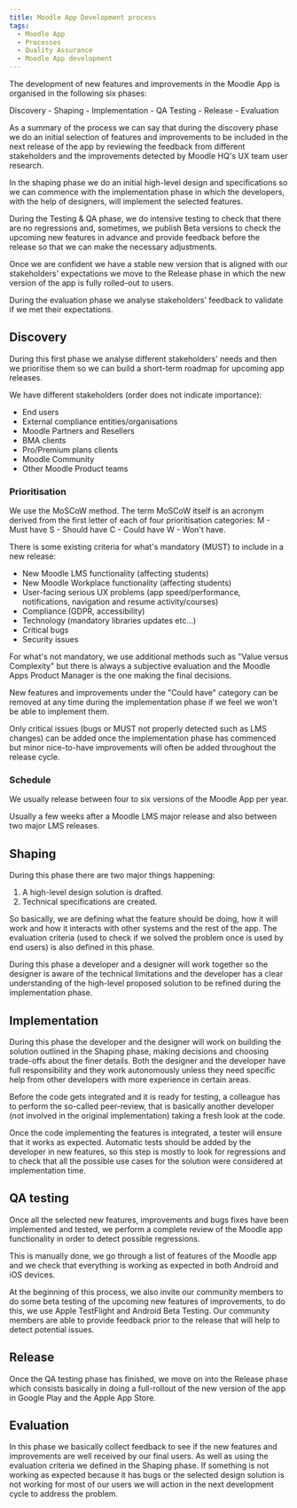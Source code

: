 ```yaml
---
title: Moodle App Development process
tags:
  - Moodle App
  - Processes
  - Quality Assurance
  - Moodle App development
---
```


The development of new features and improvements in the Moodle App is organised in the following six phases:

Discovery - Shaping - Implementation - QA Testing - Release - Evaluation

As a summary of the process we can say that during the discovery phase we do an initial selection of features and improvements to be included in the next release of the app by reviewing the feedback from different stakeholders and the improvements detected by Moodle HQ's UX team user research.

In the shaping phase we do an initial high-level design and specifications so we can commence with the implementation phase in which the developers, with the help of designers, will implement the selected features.

During the Testing & QA phase, we do intensive testing to check that there are no regressions and, sometimes, we publish Beta versions to check the upcoming new features in advance and provide feedback before the release so that we can make the necessary adjustments.

Once we are confident we have a stable new version that is aligned with our stakeholders' expectations we move to the Release phase in which the new version of the app is fully rolled-out to users.

During the evaluation phase we analyse stakeholders' feedback to validate if we met their expectations.

## Discovery

During this first phase we analyse different stakeholders' needs and then we prioritise them so we can build a short-term roadmap for upcoming app releases.

We have different stakeholders (order does not indicate importance):

- End users
- External compliance entities/organisations
- Moodle Partners and Resellers
- BMA clients
- Pro/Premium plans clients
- Moodle Community
- Other Moodle Product teams

### Prioritisation

We use the MoSCoW method. The term MoSCoW itself is an acronym derived from the first letter of each of four prioritisation categories: M - Must have S - Should have C - Could have W - Won't have.

There is some existing criteria for what's mandatory (MUST) to include in a new release:

- New Moodle LMS functionality (affecting students)
- New Moodle Workplace functionality (affecting students)
- User-facing serious UX problems (app speed/performance, notifications, navigation and resume activity/courses)
- Compliance (GDPR, accessibility)
- Technology (mandatory libraries updates etc…)
- Critical bugs
- Security issues

For what's not mandatory, we use additional methods such as "Value versus Complexity" but there is always a subjective evaluation and the Moodle Apps Product Manager is the one making the final decisions.

New features and improvements under the "Could have" category can be removed at any time during the implementation phase if we feel we won't be able to implement them.

Only critical issues (bugs or MUST not properly detected such as LMS changes) can be added once the implementation phase has commenced but minor nice-to-have improvements will often be added throughout the release cycle.

### Schedule

We usually release between four to six versions of the Moodle App per year.

Usually a few weeks after a Moodle LMS major release and also between two major LMS releases.

## Shaping

During this phase there are two major things happening:

1. A high-level design solution is drafted.
2. Technical specifications are created.

So basically, we are defining what the feature should be doing, how it will work and how it interacts with other systems and the rest of the app. The evaluation criteria (used to check if we solved the problem once is used by end users) is also defined in this phase.

During this phase a developer and a designer will work together so the designer is aware of the technical limitations and the developer has a clear understanding of the high-level proposed solution to be refined during the implementation phase.

## Implementation

During this phase the developer and the designer will work on building the solution outlined in the Shaping phase, making decisions and choosing trade-offs about the finer details. Both the designer and the developer have full responsibility and they work autonomously unless they need specific help from other developers with more experience in certain areas.

Before the code gets integrated and it is ready for testing, a colleague has to perform the so-called peer-review, that is basically another developer (not involved in the original implementation) taking a fresh look at the code.

Once the code implementing the features is integrated, a tester will ensure that it works as expected. Automatic tests should be added by the developer in new features, so this step is mostly to look for regressions and to check that all the possible use cases for the solution were considered at implementation time.

## QA testing

Once all the selected new features, improvements and bugs fixes have been implemented and tested, we perform a complete review of the Moodle app functionality in order to detect possible regressions.

This is manually done, we go through a list of features of the Moodle app and we check that everything is working as expected in both Android and iOS devices.

At the beginning of this process, we also invite our community members to do some beta testing of the upcoming new features of improvements, to do this, we use Apple TestFlight and Android Beta Testing. Our community members are able to provide feedback prior to the release that will help to detect potential issues.

## Release

Once the QA testing phase has finished, we move on into the Release phase which consists basically in doing a full-rollout of the new version of the app in Google Play and the Apple App Store.

## Evaluation

In this phase we basically collect feedback to see if the new features and improvements are well received by our final users. As well as using the evaluation criteria we defined in the Shaping phase.
If something is not working as expected because it has bugs or the selected design solution is not working for most of our users we will action in the next development cycle to address the problem.
